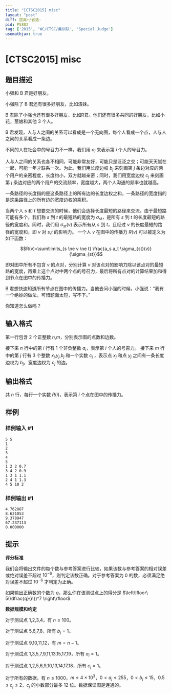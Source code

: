 ```yaml
---
title: "[CTSC2015] misc"
layout: "post"
diff: 提高+/省选-
pid: P5882
tag: ['2015', 'WC/CTSC/集训队', 'Special Judge']
usemathjax: true
---
```


# [CTSC2015] misc
## 题目描述

小强和 B 君是好朋友。 

小强除了 B 君还有很多好朋友，比如洁妹。 

B 君除了小强也还有很多好朋友，比如R君。他们还有很多共同的好朋友，比如小花，葱娘和其他 $3$ 个人。 

B 君发现，人与人之间的关系可以看成是一个无向图，每个人看成一个点，人与人之间的关系看成一条边。 

不同的人在社会中的号召力不一样，我们用 $a_i$ 来表示第 $i$ 个人的号召力。 

人与人之间的关系也各不相同，可能非常友好，可能只是泛泛之交；可能天天腻在一起，可能一年才联系一次。为此，我们用长度边权 $b_j$ 来刻画第 $j$ 条边对应的两个用户的亲密程度，长度约小，双方就越亲密；同时，我们用宽度边权 $c_j$ 来刻画第 $j$ 条边对应的两个用户的交流频率，宽度越大，两个人沟通的频率也就越高。

一条路径的长度指的是这条路径上的所有边的长度边权之和，一条路径的宽度指的是这条路径上的所有边的宽度边权的乘积。 

当两个人 $s$ 和 $t$ 想要交流的时候，他们会选择长度最短的路径来交流。由于最短路可能有多个，我们称 $s$ 到 $t$ 的最短路的宽度为 $\sigma_{st}$，是所有 $s$ 到 $t$ 的长度最短的路径的宽度和。同时，我们用 $\sigma_{st} (v)$ 表示所有从 $s$ 到 $t$，且经过 $v$ 的长度最短的路径的宽度和，即 $v$ 对 $s$,$t$ 的影响力。 
一个人 $v$ 在图中的传播力 $R(v)$ 可以被定义为如下函数： 

 $$R(v)=\sum\limits_{s \ne v \ne t} \frac{a_s a_t \sigma_{st}(v)}{\sigma_{st}}$$

即对图中所有不包含 $v$ 的点对，分别计算 $v$ 对该点对的影响力除以该点对的最短路的宽度，再乘上这个点对中两个点的号召力，最后将所有点对的计算结果加和得到节点在图中的传播力。
 
B 君想快速知道所有节点在图中的传播力。当他去问小强的时候，小强说：“我有一个绝妙的做法，可惜题面太短，写不下。” 

你知道怎么做吗？ 
## 输入格式

第一行包含 $2$ 个正整数 $n$,$m$，分别表示图的点数和边数。 

接下来 $n$ 行中的第 $i$ 行有 $1$ 个非负整数 $a_i$，表示第 $i$ 个人的号召力。 
接下来 $m$ 行中的第 $j$ 行有 $3$ 个整数 $x_j$,$y_j$,$b_j$ 和一个实数 $c_j$ ，表示点 $x_j$ 和点 $y_j$ 之间有一条长度边权为 $b_j$，宽度边权为 $c_j$ 的边。 
## 输出格式

共 $n$ 行，每行一个实数 $R(i)$，表示第 $i$ 个点在图中的传播力。 
## 样例

### 样例输入 #1
```
5 5
1
2
3
4
5
1 2 2 0.7
3 4 2 0.9
1 3 1 1.1
2 4 1 1.3
4 5 10 2

```
### 样例输出 #1
```
4.762887
8.621053
9.378947
67.237113
0.000000

```
## 提示

**评分标准**

我们会将输出文件的每个数与参考答案进行比较，如果该数与参考答案的相对误差或绝对误差不超过 $10^{-6}$，则判定该数正确。对于参考答案为 $0$ 的数，必须满足绝对误差不超过 $10^{-6}$ 才判定为正确。 

如果输出正确数的个数为 $q$，那么你在该测试点上的得分是 $\left\lfloor\ 5(\dfrac{q}{n})^7 \right\rfloor$ 

**数据规模和约定** 

对于测试点 $1$,$2$,$3$,$4$，有 $n \le 100$。 

对于测试点 $5$,$6$,$7$,$8$，所有 $b_j=1$。 

对于测试点 $9$,$10$,$11$,$12$，有 $m=n-1$。 

对于测试点 $1$,$3$,$5$,$7$,$9$,$11$,$13$,$15$,$17$,$19$，所有 $a_i=1$。 

对于测试点 $1$,$2$,$5$,$6$,$9$,$10$,$13$,$14$,$17$,$18$，所有 $c_j=1$。 

对于所有的数据，有 $n \le 1000$，$m \le 4 \times 10^3$，$0<a_j \le 255$，$0<b_j \le 15$，$0.5 \le c_j \le 2$，$c_j$ 的小数部分最多 $12$ 位。数据保证图是连通的。
